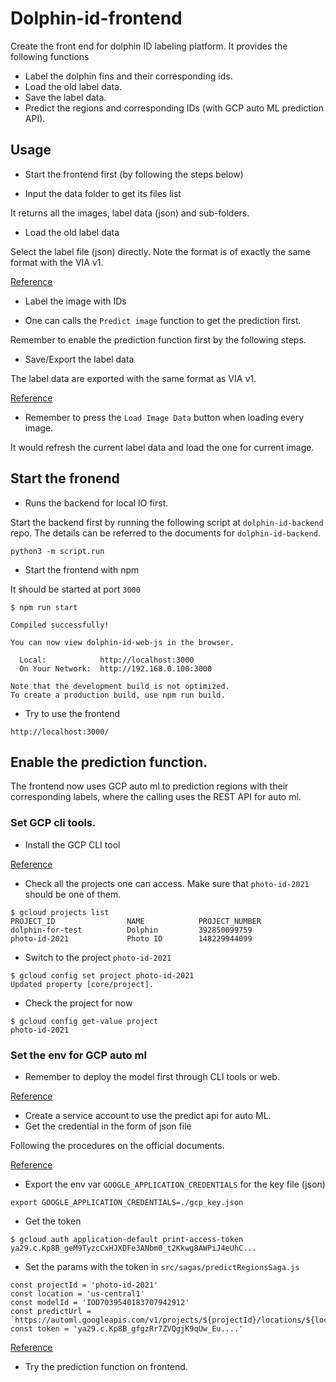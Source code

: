 # Dolphin-id-frontend

Create the front end for dolphin ID labeling platform. 
It provides the following functions 

- Label the dolphin fins and their corresponding ids.
- Load the old label data.
- Save the label data.
- Predict the regions and corresponding IDs (with GCP auto ML prediction API).

## Usage

- Start the frontend first (by following the steps below)

- Input the data folder to get its files list 

It returns all the images, label data (json) and sub-folders.

- Load the old label data

Select the label file (json) directly.
Note the format is of exactly the same format with the VIA v1.

[Reference](https://www.robots.ox.ac.uk/~vgg/software/via/)

- Label the image with IDs

- One can calls the `Predict image` function to get the prediction first.

Remember to enable the prediction function first by the following steps.

- Save/Export the label data 

The label data are exported with the same format as VIA v1.

[Reference](https://www.robots.ox.ac.uk/~vgg/software/via/)

- Remember to press the `Load Image Data` button when loading every image.

It would refresh the current label data and load the one for current image.


## Start the fronend 

- Runs the backend for local IO first.

Start the backend first by running the following script at `dolphin-id-backend` repo.
The details can be referred to the documents for `dolphin-id-backend`.

```
python3 -m script.run
```

- Start the frontend with npm

It should be started at port `3000`

```
$ npm run start

Compiled successfully!

You can now view dolphin-id-web-js in the browser.

  Local:            http://localhost:3000
  On Your Network:  http://192.168.0.100:3000

Note that the development build is not optimized.
To create a production build, use npm run build.
```

- Try to use the frontend 

```
http://localhost:3000/
```


## Enable the prediction function.

The frontend now uses GCP auto ml to prediction regions with their corresponding labels,
where the calling uses the REST API for auto ml.

### Set GCP cli tools.

- Install the GCP CLI tool

[Reference](https://cloud.google.com/storage/docs/gsutil_install)

- Check all the projects one can access. Make sure that `photo-id-2021` should be one of them.
 
```
$ gcloud projects list
PROJECT_ID                NAME            PROJECT_NUMBER
dolphin-for-test          Dolphin         392850099759
photo-id-2021             Photo ID        148229944099
```

- Switch to the project `photo-id-2021`

```
$ gcloud config set project photo-id-2021
Updated property [core/project].
```

- Check the project for now

```
$ gcloud config get-value project
photo-id-2021
```

### Set the env for GCP auto ml

- Remember to deploy the model first through CLI tools or web.

[Reference](https://cloud.google.com/vision/automl/object-detection/docs/quickstart)

- Create a service account to use the predict api for auto ML.
- Get the credential in the form of json file

Following the procedures on the official documents.

[Reference](https://cloud.google.com/vision/automl/docs/client-libraries)

- Export the env var `GOOGLE_APPLICATION_CREDENTIALS` for the key file (json)

```
export GOOGLE_APPLICATION_CREDENTIALS=./gcp_key.json
```

- Get the token

```
$ gcloud auth application-default print-access-token
ya29.c.Kp8B_geM9TyzcCxHJXDFe3ANbm0_t2Kkwg8AWPiJ4eUhC...
```

- Set the params with the token in `src/sagas/predictRegionsSaga.js`

```
const projectId = 'photo-id-2021'
const location = 'us-central1'
const modelId = 'IOD7039540183707942912'
const predictUrl = `https://automl.googleapis.com/v1/projects/${projectId}/locations/${location}/models/${modelId}:predict`
const token = 'ya29.c.Kp8B_gfgzRr7ZVQgjK9qUw_Eu....'
```

[Reference](https://cloud.google.com/vision/automl/docs/predict#automl_vision_classification_predict-drest)

- Try the prediction function on frontend.



